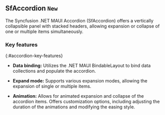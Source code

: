 ## SfAccordion `New`

The Syncfusion .NET MAUI Accordion (SfAccordion) offers a vertically collapsible panel with stacked headers, allowing expansion or collapse of one or multiple items simultaneously.

### Key features

{:#accordion-key-features}

* **Data binding:** Utilizes the .NET MAUI BindableLayout to bind data collections and populate the accordion.

* **Expand mode:** Supports various expansion modes, allowing the expansion of single or multiple items.

* **Animation:** Allows for animated expansion and collapse of the accordion items. Offers customization options, including adjusting the duration of the animations and modifying the easing style.
